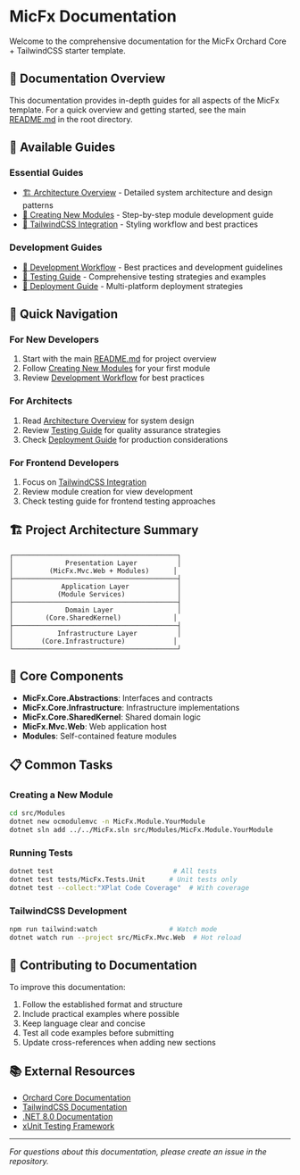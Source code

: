 # MicFx Documentation

Welcome to the comprehensive documentation for the MicFx Orchard Core + TailwindCSS starter template.

## 📖 Documentation Overview

This documentation provides in-depth guides for all aspects of the MicFx template. For a quick overview and getting started, see the main [README.md](../README.md) in the root directory.

## 📑 Available Guides

### Essential Guides
- [🏗️ Architecture Overview](./architecture.md) - Detailed system architecture and design patterns
- [📝 Creating New Modules](./creating-modules.md) - Step-by-step module development guide
- [🎨 TailwindCSS Integration](./tailwind-integration.md) - Styling workflow and best practices

### Development Guides
- [🔧 Development Workflow](./development-workflow.md) - Best practices and development guidelines
- [🧪 Testing Guide](./testing.md) - Comprehensive testing strategies and examples
- [🚀 Deployment Guide](./deployment.md) - Multi-platform deployment strategies

## 🚀 Quick Navigation

### For New Developers
1. Start with the main [README.md](../README.md) for project overview
2. Follow [Creating New Modules](./creating-modules.md) for your first module
3. Review [Development Workflow](./development-workflow.md) for best practices

### For Architects
1. Read [Architecture Overview](./architecture.md) for system design
2. Review [Testing Guide](./testing.md) for quality assurance strategies
3. Check [Deployment Guide](./deployment.md) for production considerations

### For Frontend Developers
1. Focus on [TailwindCSS Integration](./tailwind-integration.md)
2. Review module creation for view development
3. Check testing guide for frontend testing approaches

## 🏗️ Project Architecture Summary

```
┌─────────────────────────────────────────┐
│             Presentation Layer          │
│         (MicFx.Mvc.Web + Modules)      │
├─────────────────────────────────────────┤
│            Application Layer            │
│           (Module Services)             │
├─────────────────────────────────────────┤
│             Domain Layer                │
│        (Core.SharedKernel)             │
├─────────────────────────────────────────┤
│           Infrastructure Layer          │
│       (Core.Infrastructure)            │
└─────────────────────────────────────────┘
```

## 🔧 Core Components

- **MicFx.Core.Abstractions**: Interfaces and contracts
- **MicFx.Core.Infrastructure**: Infrastructure implementations
- **MicFx.Core.SharedKernel**: Shared domain logic
- **MicFx.Mvc.Web**: Web application host
- **Modules**: Self-contained feature modules

## 📋 Common Tasks

### Creating a New Module
```bash
cd src/Modules
dotnet new ocmodulemvc -n MicFx.Module.YourModule
dotnet sln add ../../MicFx.sln src/Modules/MicFx.Module.YourModule
```

### Running Tests
```bash
dotnet test                              # All tests
dotnet test tests/MicFx.Tests.Unit      # Unit tests only
dotnet test --collect:"XPlat Code Coverage"  # With coverage
```

### TailwindCSS Development
```bash
npm run tailwind:watch                  # Watch mode
dotnet watch run --project src/MicFx.Mvc.Web  # Hot reload
```

## 🤝 Contributing to Documentation

To improve this documentation:

1. Follow the established format and structure
2. Include practical examples where possible
3. Keep language clear and concise
4. Test all code examples before submitting
5. Update cross-references when adding new sections

## 📚 External Resources

- [Orchard Core Documentation](https://docs.orchardcore.net/)
- [TailwindCSS Documentation](https://tailwindcss.com/docs)
- [.NET 8.0 Documentation](https://docs.microsoft.com/en-us/dotnet/)
- [xUnit Testing Framework](https://xunit.net/)

---

*For questions about this documentation, please create an issue in the repository.* 